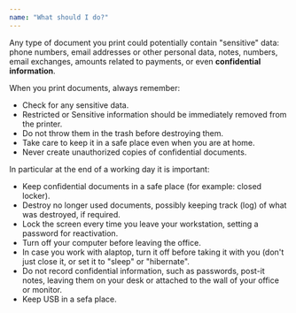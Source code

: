 ```yaml
---
name: "What should I do?"
---
```


Any type of document you print could potentially  contain "sensitive" data: phone numbers, email addresses or other personal data, notes, numbers, email exchanges, amounts related to payments, or even **confidential information**.

When you print documents, always remember:

- Check for any sensitive data.
- Restricted or Sensitive information should be immediately removed from the printer. 
- Do not throw them in the trash before destroying them.
- Take care to keep it in a safe place even when you are at home.
- Never create unauthorized copies of confidential documents.

In particular at the end of a working day it is important:

- Keep confidential documents in a safe place (for example: closed locker).
- Destroy no longer used documents, possibly keeping track (log) of what was destroyed, if required.
- Lock the screen every time you leave your workstation, setting a password for reactivation.
- Turn off your computer before leaving the office.
- In case you work with alaptop, turn it off before taking it with you (don't just close it, or set it to "sleep" or "hibernate".
- Do not record confidential information, such as passwords, post-it notes, leaving them on your desk or attached to the wall of your office or monitor.
- Keep USB in a sefa place. 
